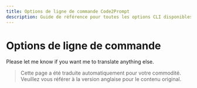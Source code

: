 ```yaml
---
title: Options de ligne de commande Code2Prompt
description: Guide de référence pour toutes les options CLI disponibles dans Code2Prompt.
---
```


# Options de ligne de commande

Please let me know if you want me to translate anything else.

> Cette page a été traduite automatiquement pour votre commodité. Veuillez vous référer à la version anglaise pour le contenu original.
